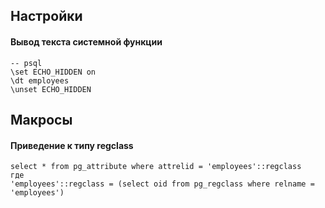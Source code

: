 ## Настройки
#### Вывод текста системной функции
```
-- psql
\set ECHO_HIDDEN on
\dt employees
\unset ECHO_HIDDEN
```
## Макросы
#### Приведение к типу regclass
```
select * from pg_attribute where attrelid = 'employees'::regclass
где
'employees'::regclass = (select oid from pg_regclass where relname = 'employees')
```
